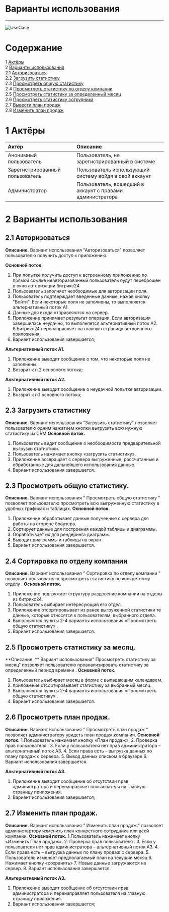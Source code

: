 # Варианты использования
---

![UseCase](https://github.com/kirillEvstrat/statisticsAppForBitrix24/new/master/diagrams/Usecase.png)

# Содержание
1 [Актёры](#1) <br>
2 [Варианты использования](#2) <br>
  2.1 [Авторизоваться](#2.1) <br>
  2.2 [Загрузить статистику](#2.2) <br>
  2.3 [Просмотреть общую статистику ](#2.3) <br>
  2.4 [Просмотреть статистику по отделу компании](#2.4) <br>
  2.5 [Просмотреть статистику за определенный месяц](#2.5) <br>
  2.6 [Просмотреть статистику сотрудника](#2.6) <br>
  2.7 [Вывести план продаж](#2.7) <br>
  2.8 [Изменить план продаж](#2.8) <br>

<a name="1"/>

# 1 Актёры

| Актёр | Описание |
|:--|:--|
| Анонимный пользователь | Пользователь, не зарегистрированный в системе |
| Зарегистрированный пользователь | Пользователь использующий систему войдя в свой аккаунт  |
| Администратор | Пользователь, вошедший в аккаунт с правами администратора  |

<a name="2"/>

# 2 Варианты использования

<a name="2.1"/>

## 2.1 Авторизоваться

**Описание.** Вариант использования "Авторизоваться" позволяет пользователю получить доступ к приложению.

**Основной поток.**
1. При попытке получить доступ к встроенному приложению по прямой ссылке неавторизованный пользователь будут переброшен в окно авторизации битрикс24.
2. Пользователь заполняет необходимые для авторизации поля.
3. Пользователь подтверждает введенные данные, нажав кнопку "Войти".
Если некоторые поля не заполнены, то выполняется альтернативный поток A1.
4. Данные для входа отправляются на сервер.
5. Приложение принимает результат операции. Если авторизация завершилась неудачно, то выполняется альтернативный поток A2.
6.Битрикс24 перенаправляет на главную страницу встроенного приложения;
7. Вариант использования завершается;

**Альтернативный поток А1.**
1. Приложение выводит сообщение о том, что некоторые поля не заполнены.
2. Возврат к п.2 основного потока;

**Альтернативный поток А2.**
1. Приложение выводит сообщение о неудачной попытке авторизации.
2. Возврат к п.1 основного потока;

<a name="2.2"/>

## 2.3 Загрузить статистику

**Описание.** Вариант использования "Загрузить статистику" позволяет пользователю одним нажатием кнопки выгрузить всю нужную статистику из CRM  **Основной поток.**
1. Пользователь видит сообщение  о необходимости предварительной выгрузки статистики.
2. Пользователь нажимает кнопку «загрузить статистику».
3. Приложение возвращает с сервера выгруженные, рассчитанные и обработанные для дальнейшего использования данные.
4. Вариант использования завершается.


<a name="2.3"/>

## 2.3 Просмотреть общую статистику.

**Описание.** Вариант использования " Просмотреть общую статистику " позволяет пользователю просмотреть всю выгруженную статистику в удобных графиках и таблицах.
**Основной поток.**
1. Приложение обрабатывает данные полученные с сервера для работы на стороне браузера.
2. Сортирует данные для построения каждой таблицы и диаграммы.
3. Обрабатывает их для рендеринга диаграмм.
4.  Выводит диаграммы и таблицы на экран .
5. Вариант использования завершается.


<a name="2.4"/>

## 2.4 Сортировка по отделу компании

**Описание.** Вариант использования " Сортировка по отделу компании " позволяет пользователю просмотреть статистику по конкретному отделу .
**Основной поток.**
1. Приложение подгружает структуру разделение компании на отделы из битрикс24.
2. Пользователь выбирает интересующий его отдел.
3. Приложение отсортировывает из ранее выгруженной статистики те данные, которые относятся к пользователям, выбранного отдела.
4. Выполняются пункты 2-4 варианты использования «Просмотреть общую статистику» .
5. Вариант использования завершается.

<a name="2.5"/>

## 2.5 Просмотреть статистику за месяц.

**Описание. ** Вариант использования" Просмотреть статистику за месяц" позволяет пользователю проанализировать статистику за определенный период времени .
**Основной поток.**
1. Пользователь выбирает месяц в форме с выпадающим календарем.
2. приложение отсортировывает статистику за выбранный  месяц.
3. Выполняются пункты 2-4 варианты использования «Просмотреть общую статистику» .
4. Вариант использования завершается.
<a name="2.6"/>

## 2.6 Просмотреть план продаж.

**Описание.** Вариант использования " Просмотреть план продаж " позволяет администратору увидеть план продаж компании.
**Основной поток.**
1.Пользователь нажимает кнопку «План продаж».
2. Проверка прав пользователя .
3. Если у пользователя нет прав администратора – альтернативный поток  A3. 
4. Если права есть – выгрузка данных по плану продаж с сервера.
5. Вывод данных списком в браузере
6. Вариант использования завершается.

**Альтернативный поток А3.**
1. Приложение выводит сообщение об отсутствии прав администратора и перенаправляет пользователя на главную страницу приложения.
2. Вариант использования завершается;
<a name="2.7"/>

## 2.7 Изменить план продаж.

**Описание.** Вариант использования " Изменить план продаж." позволяет администартору изменить план конкретного сотрудника или всей компании.
**Основной поток.**
1.Пользователь нажимает кнопку «Изменить План продаж».
2. Проверка прав пользователя .
3. Если у пользователя нет прав администратора – альтернативный поток  A3. 
4. Если права есть – выгрузка данных по плану продаж с сервера.
5. Пользователь изменяет предполагаемый план на текущий месяц
6. Нажимает кнопку «сохранить»
7. Новые данные загружаются на сервер.
8. Вариант использования завершается.

**Альтернативный поток А3.**
1. Приложение выводит сообщение об отсутствии прав администратора и перенаправляет пользователя на главную страницу приложения.
2. Вариант использования завершается;
